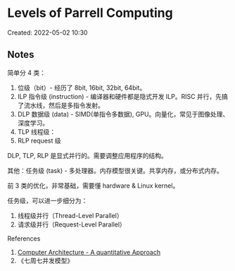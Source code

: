 # Levels of Parrell Computing

Created: 2022-05-02 10:30

## Notes

简单分 4 类：

1. 位级（bit）- 经历了 8bit, 16bit, 32bit, 64bit。
2. ILP 指令级 (instruction) - 编译器和硬件都是隐式开发 ILP。RISC 并行，先搞了流水线，然后是多指令发射。
3. DLP 数据级 (data) - SIMD(单指令多数据), GPU。向量化，常见于图像处理、深度学习。
4. TLP 线程级：
5. RLP request 级

DLP, TLP, RLP 是显式并行的。需要调整应用程序的结构。

其他：任务级 (task) - 多处理器。内存模型很关键。共享内存，或分布式内存。

前 3 类的优化，非常基础，需要懂 hardware & Linux kernel。

任务级，可以进一步细分为：

1. 线程级并行（Thread-Level Parallel）
2. 请求级并行（Request-Level Parallel）

References

1. [Computer Architecture - A quantitative Approach](../02-References/Computer%20Architecture%20-%20A%20quantitative%20Approach.md)
2. 《七周七并发模型》
